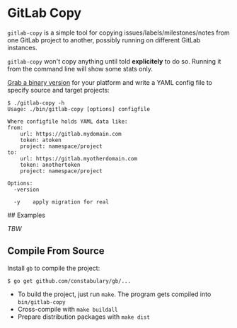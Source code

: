
# GitLab Copy

`gitlab-copy` is a simple tool for copying issues/labels/milestones/notes from one GitLab project to another, possibly running on different GitLab instances.

`gitlab-copy` won't copy anything until told **explicitely** to do so. Running it from the command line will show some stats only.

[Grab a binary version](https://github.com/gotsunami/gitlab-copy/releases/latest) for your platform and write a YAML config file to specify source and target projects:

```
$ ./gitlab-copy -h
Usage: ./bin/gitlab-copy [options] configfile

Where configfile holds YAML data like:
from:
    url: https://gitlab.mydomain.com
    token: atoken
    project: namespace/project
to:
    url: https://gitlab.myotherdomain.com
    token: anothertoken
    project: namespace/project

Options:
  -version
        
  -y    apply migration for real
```

## Examples

*TBW*

## Compile From Source

Install `gb` to compile the project:
```
$ go get github.com/constabulary/gb/...
```

- To build the project, just run `make`. The program gets compiled into `bin/gitlab-copy`
- Cross-compile with `make buildall`
- Prepare distribution packages with `make dist`
